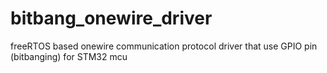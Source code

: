 # bitbang_onewire_driver
freeRTOS based onewire communication protocol driver that use GPIO pin (bitbanging) for STM32 mcu
